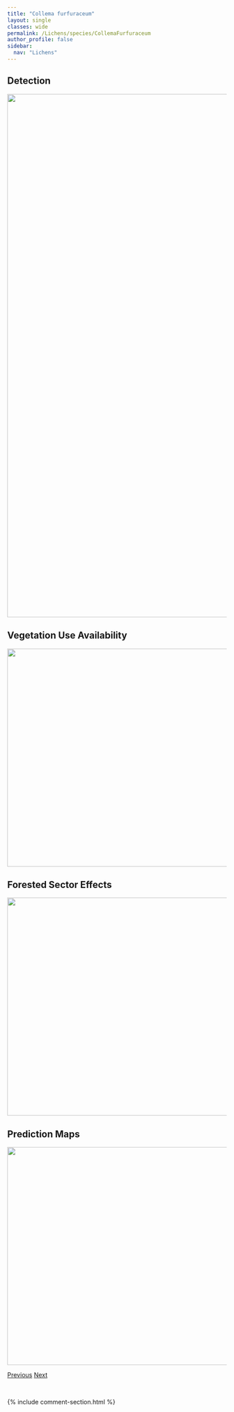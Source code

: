 ```yaml
---
title: "Collema furfuraceum"
layout: single
classes: wide
permalink: /Lichens/species/CollemaFurfuraceum
author_profile: false
sidebar:
  nav: "Lichens"
---
```


<h2>Detection</h2>

<a href="https://drive.google.com/uc?export=view&id=1Pl1_OSKAvM8TRltCIpccsnQlhMG_CT-y">
<img src="https://drive.google.com/uc?export=view&id=1Pl1_OSKAvM8TRltCIpccsnQlhMG_CT-y" height = "1200" width = "800">
</a>


<h2>Vegetation Use Availability</h2>

<a href="https://drive.google.com/uc?export=view&id=1rhvuthUOx6XPsfnx8r-8VYjRjKeK5sHB">
<img src="https://drive.google.com/uc?export=view&id=1rhvuthUOx6XPsfnx8r-8VYjRjKeK5sHB" height = "500" width = "1000">
</a>


<h2>Forested Sector Effects</h2>

<a href="https://drive.google.com/uc?export=view&id=1KNzVZXeBrQDE53bm8X5NdLq-S6aVUhrc">
<img src="https://drive.google.com/uc?export=view&id=1KNzVZXeBrQDE53bm8X5NdLq-S6aVUhrc" height = "500" width = "1000">
</a>


<h2>Prediction Maps</h2>

<a href="https://drive.google.com/uc?export=view&id=1IrMhO_3fP0q1phbtEnJYGj6JWSStm3OT">
<img src="https://drive.google.com/uc?export=view&id=1IrMhO_3fP0q1phbtEnJYGj6JWSStm3OT" height = "500" width = "1000">
</a>


<a href="/DevelopmentWebsite/Lichens/species/CollemaCrispumsl" class="pagination--pager" title="Collema crispum s.l.">Previous</a> <a href="/DevelopmentWebsite/Lichens/species/CollemaFuscovirens" class="pagination--pager" title="Collema fuscovirens">Next</a>

<p>&nbsp;</p>

{% include comment-section.html %}
